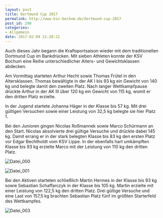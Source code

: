 ```yaml
---
layout: post
title: Dortmund Cup 2017
permalink: http://www.ksv-bochum.de/dortmund-cup-2017
post_id: 299
categories: 
- Allgemein
date: 2017-02-09 21:28:21
---
```


Auch dieses Jahr begann die Kraftsportsaison wieder mit dem traditionellen Dortmund Cup im Bankdrücken. Mit sieben Athleten konnte der KSV Bochum eine Reihe unterschiedlicher Alters- und Gewichtsklassen abdecken.

Am Vormittag starteten Arthur Hecht sowie Thomas Frütel in den Altersklassen. Thomas bewältigte in der AK I bis 93 kg ein Gewicht von 140 kg und belegte damit den zweiten Platz. Nach langer Wettkampfpause drückte Arthur in der AK III über 120 kg ein Gewicht von 115 kg, womit er den dritten Platz erzielte.

In der Jugend startete Johanna Häger in der Klasse bis 57 kg. Mit drei gültigen Versuchen sowie einer Leistung von 32,5 kg belegte sie hier Platz 1.

Bei den Junioren gingen Nicolas Roßmannek sowie Marco Schürmann an den Start. Nicolas absolvierte drei gültige Versuche und drückte dabei 145 kg. Damit errang er in der stark belegten Klasse bis 83 kg den ersten Platz vor Edgar Bechtholdt vom KSV Lippe. In der ebenfalls hart umkämpften Klasse bis 93 kg erzielte Marco mit der Leistung von 110 kg den dritten Platz.


![Datei_000](http://www.ksv-bochum.de/wp-content/uploads/2017/02/Datei_000-e1486668322763-640x589.jpeg)


![Datei_001](http://www.ksv-bochum.de/wp-content/uploads/2017/02/Datei_001-e1486668409711-640x545.jpeg)

Bei den Aktiven starteten schließlich Martin Hermes in der Klasse bis 93 kg sowie Sebastian Schaffarczyk in der Klasse bis 105 kg. Martin erzielte mit einer Leistung von 122,5 kg den dritten Platz. Drei gültige Versuche und eine Last von 157,5 kg brachten Sebastian Platz fünf im größten Starterfeld des Wettkampfes.


![Datei_003](http://www.ksv-bochum.de/wp-content/uploads/2017/02/Datei_003-e1486668490886-640x597.jpeg)